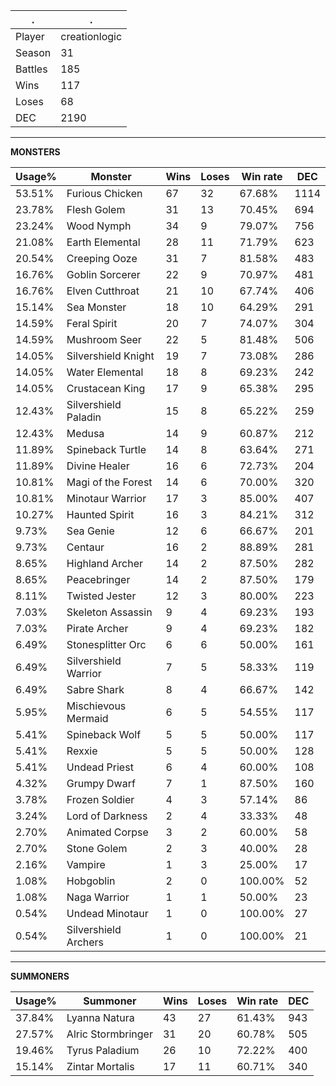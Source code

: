 .|.
|-|-
Player|creationlogic
Season|31
Battles|185
Wins|117
Loses|68
DEC|2190

---
**MONSTERS**

Usage%|Monster|Wins|Loses|Win rate|DEC|
-|-|-|-|-|-|
53.51%|Furious Chicken|67|32|67.68%|1114|
23.78%|Flesh Golem|31|13|70.45%|694|
23.24%|Wood Nymph|34|9|79.07%|756|
21.08%|Earth Elemental|28|11|71.79%|623|
20.54%|Creeping Ooze|31|7|81.58%|483|
16.76%|Goblin Sorcerer|22|9|70.97%|481|
16.76%|Elven Cutthroat|21|10|67.74%|406|
15.14%|Sea Monster|18|10|64.29%|291|
14.59%|Feral Spirit|20|7|74.07%|304|
14.59%|Mushroom Seer|22|5|81.48%|506|
14.05%|Silvershield Knight|19|7|73.08%|286|
14.05%|Water Elemental|18|8|69.23%|242|
14.05%|Crustacean King|17|9|65.38%|295|
12.43%|Silvershield Paladin|15|8|65.22%|259|
12.43%|Medusa|14|9|60.87%|212|
11.89%|Spineback Turtle|14|8|63.64%|271|
11.89%|Divine Healer|16|6|72.73%|204|
10.81%|Magi of the Forest|14|6|70.00%|320|
10.81%|Minotaur Warrior|17|3|85.00%|407|
10.27%|Haunted Spirit|16|3|84.21%|312|
9.73%|Sea Genie|12|6|66.67%|201|
9.73%|Centaur|16|2|88.89%|281|
8.65%|Highland Archer|14|2|87.50%|282|
8.65%|Peacebringer|14|2|87.50%|179|
8.11%|Twisted Jester|12|3|80.00%|223|
7.03%|Skeleton Assassin|9|4|69.23%|193|
7.03%|Pirate Archer|9|4|69.23%|182|
6.49%|Stonesplitter Orc|6|6|50.00%|161|
6.49%|Silvershield Warrior|7|5|58.33%|119|
6.49%|Sabre Shark|8|4|66.67%|142|
5.95%|Mischievous Mermaid|6|5|54.55%|117|
5.41%|Spineback Wolf|5|5|50.00%|117|
5.41%|Rexxie|5|5|50.00%|128|
5.41%|Undead Priest|6|4|60.00%|108|
4.32%|Grumpy Dwarf|7|1|87.50%|160|
3.78%|Frozen Soldier|4|3|57.14%|86|
3.24%|Lord of Darkness|2|4|33.33%|48|
2.70%|Animated Corpse|3|2|60.00%|58|
2.70%|Stone Golem|2|3|40.00%|28|
2.16%|Vampire|1|3|25.00%|17|
1.08%|Hobgoblin|2|0|100.00%|52|
1.08%|Naga Warrior|1|1|50.00%|23|
0.54%|Undead Minotaur|1|0|100.00%|27|
0.54%|Silvershield Archers|1|0|100.00%|21|

---
**SUMMONERS**

Usage%|Summoner|Wins|Loses|Win rate|DEC|
-|-|-|-|-|-|
37.84%|Lyanna Natura|43|27|61.43%|943|
27.57%|Alric Stormbringer|31|20|60.78%|505|
19.46%|Tyrus Paladium|26|10|72.22%|400|
15.14%|Zintar Mortalis|17|11|60.71%|340|
